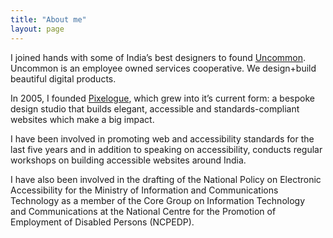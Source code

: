 ```yaml
---
title: "About me"
layout: page
---
```


I joined hands with some of India&#8217;s best designers to found [Uncommon](http://uncommon.is/). Uncommon is an employee owned services cooperative. We design+build beautiful digital products.

In 2005, I founded [Pixelogue](http://pixelogue.in/), which grew into it&#8217;s current form: a bespoke design studio that builds elegant, accessible and standards-compliant websites which make a big impact.

I have been involved in promoting web and accessibility standards for the last five years and in addition to speaking on accessibility, conducts regular workshops on building accessible websites around India.

I have also been involved in the drafting of the National Policy on Electronic Accessibility for the Ministry of Information and Communications Technology as a member of the Core Group on Information Technology and Communications at the National Centre for the Promotion of Employment of Disabled Persons (NCPEDP).